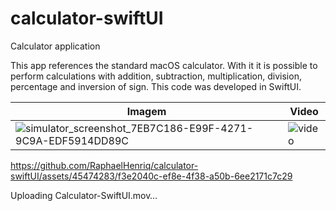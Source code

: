 # calculator-swiftUI
Calculator application

This app references the standard macOS calculator. With it it is possible to perform calculations with addition, subtraction, multiplication, division, percentage and inversion of sign. This code was developed in SwiftUI.

| Imagem | Video | 
| ------ | ----- |
| ![simulator_screenshot_7EB7C186-E99F-4271-9C9A-EDF5914DD89C](https://github.com/RaphaelHenriq/calculator-swiftUI/assets/45474283/a465d2f4-e090-4cae-93f0-b323f26155e0) | ![video](https://github.com/RaphaelHenriq/calculator-swiftUI/assets/45474283/b59a2db1-6260-48a5-a726-92f751ed6627)




https://github.com/RaphaelHenriq/calculator-swiftUI/assets/45474283/f3e2040c-ef8e-4f38-a50b-6ee2171c7c29



Uploading Calculator-SwiftUI.mov…



